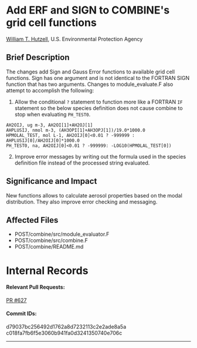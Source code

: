 # Add ERF and SIGN to COMBINE's grid cell functions

[William T. Hutzell](mailto:hutzell.bill@epa.gov), U.S. Environmental Protection Agency

## Brief Description

The changes add Sign and Gauss Error functions to available grid cell functions. 
Sign has one argument and is not identical to the FORTRAN SIGN function that has two 
arguments.  Changes to module_evaluate.F also attempt to accomplish the following:

1.   Allow the conditional `?` statement to function more like a FORTRAN `IF` statement so the below species definition does not cause combine to stop when evaluating `PH_TEST0`.

```
AH2OIJ, ug m-3, AH2OI[1]+AH2OJ[1]
AHPLUSIJ, nmol m-3, (AH3OPI[1]+AH3OPJ[1])/19.0*1000.0
HPMOLAL_TEST, mol L-1, AH2OIJ[0]<0.01 ? -999999 : AHPLUSIJ[0]/AH2OIJ[0]*1000.0
PH_TEST0, na, AH2OIJ[0]<0.01 ? -999999: -LOG10(HPMOLAL_TEST[0])
```

2.   Improve error messages by writing out the formula used in the species definition file instead of the processed string evaluated.

## Significance and Impact

New functions allows to calculate aerosol properties based on the modal distribution. They also improve error checking and messaging.

## Affected Files

* POST/combine/src/module_evaluator.F 
* POST/combine/src/combine.F 
* POST/combine/README.md 

# Internal Records
#### Relevant Pull Requests:
[PR #627](https://github.com/usepa/cmaq_dev/pull/627)

#### Commit IDs:  
d79037bc256492d1762a8d7232113c2e2ade8a5a   
c018fa7fb6f5e3060b941fa0d3241350740e706c

-----------------------
